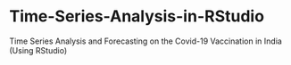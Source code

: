 # Time-Series-Analysis-in-RStudio
Time  Series  Analysis and Forecasting on  the  Covid-19 Vaccination in  India (Using RStudio) 

